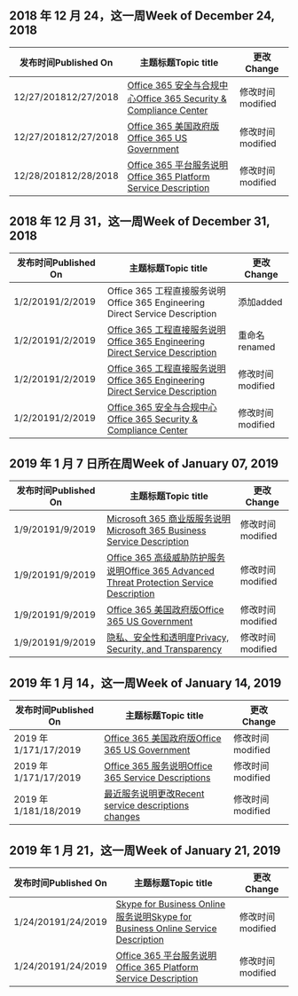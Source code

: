 <!-- This file is generated automatically each week. Changes made to this file will be overwritten.-->




## <a name="week-of-december-24-2018"></a><span data-ttu-id="77438-101">2018 年 12 月 24，这一周</span><span class="sxs-lookup"><span data-stu-id="77438-101">Week of December 24, 2018</span></span>


| <span data-ttu-id="77438-102">发布时间</span><span class="sxs-lookup"><span data-stu-id="77438-102">Published On</span></span> |<span data-ttu-id="77438-103">主题标题</span><span class="sxs-lookup"><span data-stu-id="77438-103">Topic title</span></span> | <span data-ttu-id="77438-104">更改</span><span class="sxs-lookup"><span data-stu-id="77438-104">Change</span></span> |
|------|------------|--------|
| <span data-ttu-id="77438-105">12/27/2018</span><span class="sxs-lookup"><span data-stu-id="77438-105">12/27/2018</span></span> | [<span data-ttu-id="77438-106">Office 365 安全与合规中心</span><span class="sxs-lookup"><span data-stu-id="77438-106">Office 365 Security & Compliance Center</span></span>](/Office365/ServiceDescriptions/office-365-platform-service-description/office-365-securitycompliance-center) | <span data-ttu-id="77438-107">修改时间</span><span class="sxs-lookup"><span data-stu-id="77438-107">modified</span></span> |
| <span data-ttu-id="77438-108">12/27/2018</span><span class="sxs-lookup"><span data-stu-id="77438-108">12/27/2018</span></span> | [<span data-ttu-id="77438-109">Office 365 美国政府版</span><span class="sxs-lookup"><span data-stu-id="77438-109">Office 365 US Government</span></span>](/Office365/ServiceDescriptions/office-365-platform-service-description/office-365-us-government/office-365-us-government) | <span data-ttu-id="77438-110">修改时间</span><span class="sxs-lookup"><span data-stu-id="77438-110">modified</span></span> |
| <span data-ttu-id="77438-111">12/28/2018</span><span class="sxs-lookup"><span data-stu-id="77438-111">12/28/2018</span></span> | [<span data-ttu-id="77438-112">Office 365 平台服务说明</span><span class="sxs-lookup"><span data-stu-id="77438-112">Office 365 Platform Service Description</span></span>](/Office365/ServiceDescriptions/office-365-platform-service-description/office-365-platform-service-description) | <span data-ttu-id="77438-113">修改时间</span><span class="sxs-lookup"><span data-stu-id="77438-113">modified</span></span> |


## <a name="week-of-december-31-2018"></a><span data-ttu-id="77438-114">2018 年 12 月 31，这一周</span><span class="sxs-lookup"><span data-stu-id="77438-114">Week of December 31, 2018</span></span>


| <span data-ttu-id="77438-115">发布时间</span><span class="sxs-lookup"><span data-stu-id="77438-115">Published On</span></span> |<span data-ttu-id="77438-116">主题标题</span><span class="sxs-lookup"><span data-stu-id="77438-116">Topic title</span></span> | <span data-ttu-id="77438-117">更改</span><span class="sxs-lookup"><span data-stu-id="77438-117">Change</span></span> |
|------|------------|--------|
| <span data-ttu-id="77438-118">1/2/2019</span><span class="sxs-lookup"><span data-stu-id="77438-118">1/2/2019</span></span> | <span data-ttu-id="77438-119">Office 365 工程直接服务说明</span><span class="sxs-lookup"><span data-stu-id="77438-119">Office 365 Engineering Direct Service Description</span></span> | <span data-ttu-id="77438-120">添加</span><span class="sxs-lookup"><span data-stu-id="77438-120">added</span></span> |
| <span data-ttu-id="77438-121">1/2/2019</span><span class="sxs-lookup"><span data-stu-id="77438-121">1/2/2019</span></span> | [<span data-ttu-id="77438-122">Office 365 工程直接服务说明</span><span class="sxs-lookup"><span data-stu-id="77438-122">Office 365 Engineering Direct Service Description</span></span>](/Office365/ServiceDescriptions/office-365-engineering-direct-service-description) | <span data-ttu-id="77438-123">重命名</span><span class="sxs-lookup"><span data-stu-id="77438-123">renamed</span></span> |
| <span data-ttu-id="77438-124">1/2/2019</span><span class="sxs-lookup"><span data-stu-id="77438-124">1/2/2019</span></span> | [<span data-ttu-id="77438-125">Office 365 工程直接服务说明</span><span class="sxs-lookup"><span data-stu-id="77438-125">Office 365 Engineering Direct Service Description</span></span>](/Office365/ServiceDescriptions/office-365-engineering-direct-service-description) | <span data-ttu-id="77438-126">修改时间</span><span class="sxs-lookup"><span data-stu-id="77438-126">modified</span></span> |
| <span data-ttu-id="77438-127">1/2/2019</span><span class="sxs-lookup"><span data-stu-id="77438-127">1/2/2019</span></span> | [<span data-ttu-id="77438-128">Office 365 安全与合规中心</span><span class="sxs-lookup"><span data-stu-id="77438-128">Office 365 Security & Compliance Center</span></span>](/Office365/ServiceDescriptions/office-365-platform-service-description/office-365-securitycompliance-center) | <span data-ttu-id="77438-129">修改时间</span><span class="sxs-lookup"><span data-stu-id="77438-129">modified</span></span> |


## <a name="week-of-january-07-2019"></a><span data-ttu-id="77438-130">2019 年 1 月 7 日所在周</span><span class="sxs-lookup"><span data-stu-id="77438-130">Week of January 07, 2019</span></span>


| <span data-ttu-id="77438-131">发布时间</span><span class="sxs-lookup"><span data-stu-id="77438-131">Published On</span></span> |<span data-ttu-id="77438-132">主题标题</span><span class="sxs-lookup"><span data-stu-id="77438-132">Topic title</span></span> | <span data-ttu-id="77438-133">更改</span><span class="sxs-lookup"><span data-stu-id="77438-133">Change</span></span> |
|------|------------|--------|
| <span data-ttu-id="77438-134">1/9/2019</span><span class="sxs-lookup"><span data-stu-id="77438-134">1/9/2019</span></span> | [<span data-ttu-id="77438-135">Microsoft 365 商业版服务说明</span><span class="sxs-lookup"><span data-stu-id="77438-135">Microsoft 365 Business Service Description</span></span>](/Office365/ServiceDescriptions/microsoft-365-business-service-description) | <span data-ttu-id="77438-136">修改时间</span><span class="sxs-lookup"><span data-stu-id="77438-136">modified</span></span> |
| <span data-ttu-id="77438-137">1/9/2019</span><span class="sxs-lookup"><span data-stu-id="77438-137">1/9/2019</span></span> | [<span data-ttu-id="77438-138">Office 365 高级威胁防护服务说明</span><span class="sxs-lookup"><span data-stu-id="77438-138">Office 365 Advanced Threat Protection Service Description</span></span>](/Office365/ServiceDescriptions/office-365-advanced-threat-protection-service-description) | <span data-ttu-id="77438-139">修改时间</span><span class="sxs-lookup"><span data-stu-id="77438-139">modified</span></span> |
| <span data-ttu-id="77438-140">1/9/2019</span><span class="sxs-lookup"><span data-stu-id="77438-140">1/9/2019</span></span> | [<span data-ttu-id="77438-141">Office 365 美国政府版</span><span class="sxs-lookup"><span data-stu-id="77438-141">Office 365 US Government</span></span>](/Office365/ServiceDescriptions/office-365-platform-service-description/office-365-us-government/office-365-us-government) | <span data-ttu-id="77438-142">修改时间</span><span class="sxs-lookup"><span data-stu-id="77438-142">modified</span></span> |
| <span data-ttu-id="77438-143">1/9/2019</span><span class="sxs-lookup"><span data-stu-id="77438-143">1/9/2019</span></span> | [<span data-ttu-id="77438-144">隐私、安全性和透明度</span><span class="sxs-lookup"><span data-stu-id="77438-144">Privacy, Security, and Transparency</span></span>](/Office365/ServiceDescriptions/office-365-platform-service-description/privacy-security-and-transparency) | <span data-ttu-id="77438-145">修改时间</span><span class="sxs-lookup"><span data-stu-id="77438-145">modified</span></span> |


## <a name="week-of-january-14-2019"></a><span data-ttu-id="77438-146">2019 年 1 月 14，这一周</span><span class="sxs-lookup"><span data-stu-id="77438-146">Week of January 14, 2019</span></span>


| <span data-ttu-id="77438-147">发布时间</span><span class="sxs-lookup"><span data-stu-id="77438-147">Published On</span></span> |<span data-ttu-id="77438-148">主题标题</span><span class="sxs-lookup"><span data-stu-id="77438-148">Topic title</span></span> | <span data-ttu-id="77438-149">更改</span><span class="sxs-lookup"><span data-stu-id="77438-149">Change</span></span> |
|------|------------|--------|
| <span data-ttu-id="77438-150">2019 年 1/17</span><span class="sxs-lookup"><span data-stu-id="77438-150">1/17/2019</span></span> | [<span data-ttu-id="77438-151">Office 365 美国政府版</span><span class="sxs-lookup"><span data-stu-id="77438-151">Office 365 US Government</span></span>](/Office365/ServiceDescriptions/office-365-platform-service-description/office-365-us-government/office-365-us-government) | <span data-ttu-id="77438-152">修改时间</span><span class="sxs-lookup"><span data-stu-id="77438-152">modified</span></span> |
| <span data-ttu-id="77438-153">2019 年 1/17</span><span class="sxs-lookup"><span data-stu-id="77438-153">1/17/2019</span></span> | [<span data-ttu-id="77438-154">Office 365 服务说明</span><span class="sxs-lookup"><span data-stu-id="77438-154">Office 365 Service Descriptions </span></span>](/Office365/ServiceDescriptions/office-365-service-descriptions-technet-library) | <span data-ttu-id="77438-155">修改时间</span><span class="sxs-lookup"><span data-stu-id="77438-155">modified</span></span> |
| <span data-ttu-id="77438-156">2019 年 1/18</span><span class="sxs-lookup"><span data-stu-id="77438-156">1/18/2019</span></span> | [<span data-ttu-id="77438-157">最近服务说明更改</span><span class="sxs-lookup"><span data-stu-id="77438-157">Recent service descriptions changes</span></span>](/Office365/ServiceDescriptions/recent-service-descriptions-changes) | <span data-ttu-id="77438-158">修改时间</span><span class="sxs-lookup"><span data-stu-id="77438-158">modified</span></span> |


## <a name="week-of-january-21-2019"></a><span data-ttu-id="77438-159">2019 年 1 月 21，这一周</span><span class="sxs-lookup"><span data-stu-id="77438-159">Week of January 21, 2019</span></span>


| <span data-ttu-id="77438-160">发布时间</span><span class="sxs-lookup"><span data-stu-id="77438-160">Published On</span></span> |<span data-ttu-id="77438-161">主题标题</span><span class="sxs-lookup"><span data-stu-id="77438-161">Topic title</span></span> | <span data-ttu-id="77438-162">更改</span><span class="sxs-lookup"><span data-stu-id="77438-162">Change</span></span> |
|------|------------|--------|
| <span data-ttu-id="77438-163">1/24/2019</span><span class="sxs-lookup"><span data-stu-id="77438-163">1/24/2019</span></span> | [<span data-ttu-id="77438-164">Skype for Business Online 服务说明</span><span class="sxs-lookup"><span data-stu-id="77438-164">Skype for Business Online Service Description</span></span>](/Office365/ServiceDescriptions/skype-for-business-online-service-description/skype-for-business-online-service-description) | <span data-ttu-id="77438-165">修改时间</span><span class="sxs-lookup"><span data-stu-id="77438-165">modified</span></span> |
| <span data-ttu-id="77438-166">1/24/2019</span><span class="sxs-lookup"><span data-stu-id="77438-166">1/24/2019</span></span> | [<span data-ttu-id="77438-167">Office 365 平台服务说明</span><span class="sxs-lookup"><span data-stu-id="77438-167">Office 365 Platform Service Description</span></span>](/Office365/ServiceDescriptions/office-365-platform-service-description/office-365-platform-service-description) | <span data-ttu-id="77438-168">修改时间</span><span class="sxs-lookup"><span data-stu-id="77438-168">modified</span></span> |
